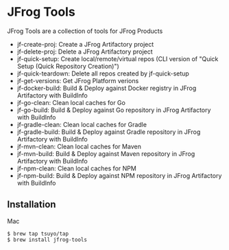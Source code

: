 # JFrog Tools

JFrog Tools are a collection of tools for JFrog Products
- jf-create-proj: Create a JFrog Artifactory project
- jf-delete-proj: Delete a JFrog Artifactory project
- jf-quick-setup: Create local/remote/virtual repos (CLI version of "Quick Setup (Quick Repository Creation)")
- jf-quick-teardown: Delete all repos created by jf-quick-setup
- jf-get-versions: Get JFrog Platform verions
- jf-docker-build: Build & Deploy against Docker registry in JFrog Artifactory with BuildInfo
- jf-go-clean: Clean local caches for Go
- jf-go-build: Build & Deploy against Go repository in JFrog Artifactory with BuildInfo
- jf-gradle-clean: Clean local caches for Gradle
- jf-gradle-build: Build & Deploy against Gradle repository in JFrog Artifactory with BuildInfo
- jf-mvn-clean: Clean local caches for Maven
- jf-mvn-build: Build & Deploy against Maven repository in JFrog Artifactory with BuildInfo
- jf-npm-clean: Clean local caches for NPM
- jf-npm-build: Build & Deploy against NPM repository in JFrog Artifactory with BuildInfo

## Installation
Mac
```
$ brew tap tsuyo/tap
$ brew install jfrog-tools
```
